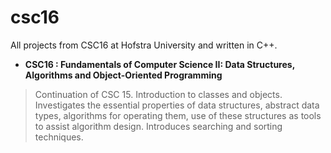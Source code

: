 # csc16

All projects from CSC16 at Hofstra University and written in C++.

- **CSC16 : Fundamentals of Computer Science II: Data Structures, Algorithms and Object-Oriented Programming**
>Continuation of CSC 15. Introduction to classes and objects. Investigates the essential properties of data structures, abstract data types, algorithms for operating them, use of these structures as tools to assist algorithm design. Introduces searching and sorting techniques. 
